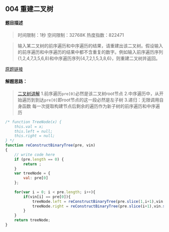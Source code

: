 ## 004 重建二叉树

#### 题目描述
>时间限制：1秒 空间限制：32768K 热度指数：822471

>输入某二叉树的前序遍历和中序遍历的结果，请重建出该二叉树。假设输入的前序遍历和中序遍历的结果中都不含重复的数字。例如输入前序遍历序列{1,2,4,7,3,5,6,8}和中序遍历序列{4,7,2,1,5,3,8,6}，则重建二叉树并返回。


[原题链接](https://www.nowcoder.com/practice/abc3fe2ce8e146608e868a70efebf62e?tpId=13&tqId=11154&tPage=1&rp=1&ru=%2Fta%2Fcoding-interviews&qru=%2Fta%2Fcoding-interviews%2Fquestion-ranking)

#### 解题思路：
>[二叉树讲解](https://www.jianshu.com/p/bf73c8d50dc2)
>1.前序遍历`pre[0]`必然是该二叉树root节点
>2.中序遍历中，从开始遍历到到达`pre[0]`即root节点的这一段必然是左子树
>3.递归：无限调用自身函数
每一次提取构建节点后剩余的遍历作为新子树的前序遍历和中序遍历

```javascript
/* function TreeNode(x) {
    this.val = x;
    this.left = null;
    this.right = null;
} */
function reConstructBinaryTree(pre, vin)
{
    // write code here
    if (pre.length == 0) {
        return ;
    }
    var treeNode = {
        val: pre[0]
    };
    
    for(var i = 0; i < pre.length; i++){
        if(vin[i] == pre[0]){
            treeNode.left = reConstructBinaryTree(pre.slice(1,i+1),vin.slice(0,i));
            treeNode.right = reConstructBinaryTree(pre.slice(i+1),vin.slice(i+1));
        }
    }
    return treeNode;
}   
```